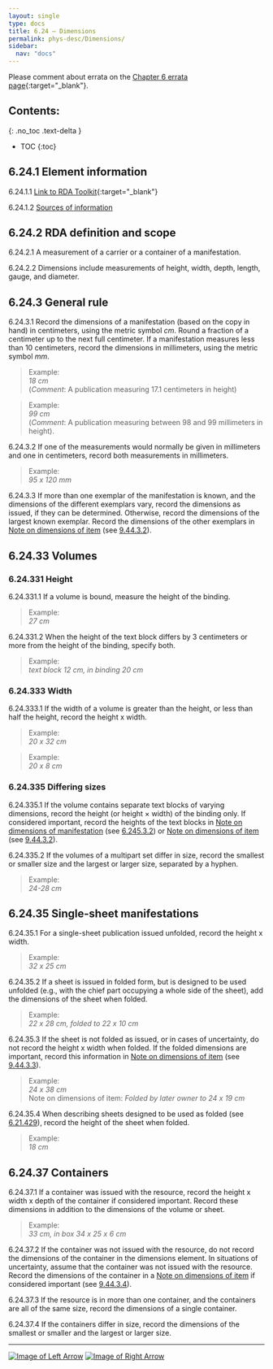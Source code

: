 ```yaml
---
layout: single
type: docs
title: 6.24 — Dimensions
permalink: phys-desc/Dimensions/
sidebar:
  nav: "docs"
---
```


Please comment about errata on the [Chapter 6 errata page](https://docs.google.com/document/d/1mb67GUCT1bbQjywyeTpbjpWDe5iymT3qJ7jeoof5Ra4/edit#heading=h.9rog9llflyft){:target="_blank"}.

## Contents:
{: .no_toc .text-delta }

- TOC
{:toc}

## 6.24.1 Element information

<a name="6.24.1.1">6.24.1.1</a> [Link to RDA Toolkit](https://beta.rdatoolkit.org/Content?externalId=en-US_ala-cc95f0fd-c059-334d-b240-c7379e396c7d){:target="_blank"}

<a name="6.24.1.2">6.24.1.2</a> [Sources of information](/DCRMR/phys-desc/#6011-sources-of-information) 

## 6.24.2 RDA definition and scope

<a name="6.24.2.1">6.24.2.1</a> A measurement of a carrier or a container of a manifestation.

<a name="6.24.2.2">6.24.2.2</a> Dimensions include measurements of height, width, depth, length, gauge, and diameter.

## 6.24.3 General rule

<a name="6.24.3.1">6.24.3.1</a> Record the dimensions of a manifestation (based on the copy in hand) in centimeters, using the metric symbol *cm*. Round a fraction of a centimeter up to the next full centimeter. If a manifestation measures less than 10 centimeters, record the dimensions in millimeters, using the metric symbol *mm*. 

>Example:  
> <CITE>18 cm</CITE>  
> (*Comment*: A publication measuring 17.1 centimeters in height)
 
>Example:  
> <CITE>99 cm</CITE>  
> (*Comment*: A publication measuring between 98 and 99 millimeters in height).

<a name="6.24.3.2">6.24.3.2</a> If one of the measurements would normally be given in millimeters and one in centimeters, record both measurements in millimeters.

>Example:  
> <CITE>95 x 120 mm</CITE>

<a name="6.24.3.3">6.24.3.3</a> If more than one exemplar of the manifestation is known, and the dimensions of the different exemplars vary, record the dimensions as issued, if they can be determined. Otherwise, record the dimensions of the largest known exemplar.  Record the dimensions of the other exemplars in [Note on dimensions of item](/DCRMR/additional-notes/Note-on-dimensions-of-item/) (see [9.44.3.2](/DCRMR/additional-notes/Note-on-dimensions-of-item/#9.44.3.2)).

## 6.24.33 Volumes

### 6.24.331 Height

<a name="6.24.331.1">6.24.331.1</a> If a volume is bound, measure the height of the binding. 

>Example:  
> <CITE>27 cm</CITE>

<a name="6.24.331.2">6.24.331.2</a> When the height of the text block differs by 3 centimeters or more from the height of the binding, specify both.

>Example:  
> <CITE>text block 12 cm, in binding 20 cm</CITE>

### 6.24.333 Width

<a name="6.24.333.1">6.24.333.1</a> If the width of a volume is greater than the height, or less than half the height, record the height x width. 

>Example:  
> <CITE>20 x 32 cm</CITE>

>Example:  
><CITE>20 x 8 cm</CITE>

### 6.24.335 Differing sizes

<a name="6.24.335.1">6.24.335.1</a> If the volume contains separate text blocks of varying dimensions, record the height (or height × width) of the binding only. If considered important, record the heights of the text blocks in [Note on dimensions of manifestation](/DCRMR/phys-desc/Note-on-dimensions-of-manifestation/) (see [6.245.3.2](/DCRMR/phys-desc/Note-on-dimensions-of-manifestation/#6.245.3.2)) or [Note on dimensions of item](/DCRMR/additional-notes/Note-on-dimensions-of-item/) (see [9.44.3.2](/DCRMR/additional-notes/Note-on-dimensions-of-item/#9.44.3.2)).

<a name="6.24.335.2">6.24.335.2</a> If the volumes of a multipart set differ in size, record the smallest or smaller size and the largest or larger size, separated by a hyphen.

>Example:  
><CITE>24-28 cm</CITE>

## 6.24.35 Single-sheet manifestations

<a name="6.24.35.1">6.24.35.1</a> For a single-sheet publication issued unfolded, record the height x width. 

>Example:  
><CITE>32 x 25 cm</CITE>

<a name="6.24.35.2">6.24.35.2</a> If a sheet is issued in folded form, but is designed to be used unfolded (e.g., with the chief part occupying a whole side of the sheet), add the dimensions of the sheet when folded.

>Example:  
><CITE>22 x 28 cm, folded to 22 x 10 cm</CITE>

<a name="6.24.35.3">6.24.35.3</a> If the sheet is not folded as issued, or in cases of uncertainty, do not record the height x width when folded. If the folded dimensions are important, record this information in [Note on dimensions of item](/DCRMR/additional-notes/Note-on-dimensions-of-item/) (see [9.44.3.3](/DCRMR/additional-notes/Note-on-dimensions-of-item/#9.44.3.3)).

>Example:  
><CITE>24 x 38 cm</CITE>  
> Note on dimensions of item: <CITE>Folded by later owner to 24 x 19 cm</CITE>

<a name="6.24.35.4">6.24.35.4</a> When describing sheets designed to be used as folded (see [6.21.429](/DCRMR/phys-desc/Extent-of-manifestation/#621429-single-sheet-manifestations)), record the height of the sheet when folded.

>Example:  
><CITE>18 cm</CITE>  

## 6.24.37 Containers

<a name="6.24.37.1">6.24.37.1</a> If a container was issued with the resource, record the height x width x depth of the container if considered important. Record these dimensions in addition to the dimensions of the volume or sheet.

>Example:  
><CITE>33 cm, in box 34 x 25 x 6 cm</CITE>

<a name="6.24.37.2">6.24.37.2</a> If the container was not issued with the resource, do not record the dimensions of the container in the dimensions element.  In situations of uncertainty, assume that the container was not issued with the resource. Record the dimensions of the container in a [Note on dimensions of item](/DCRMR/additional-notes/Note-on-dimensions-of-item/) if considered important (see [9.44.3.4](/DCRMR/additional-notes/Note-on-dimensions-of-item/#9.44.3.4)). 

<a name="6.24.37.3">6.24.37.3</a> If the resource is in more than one container, and the containers are all of the same size, record the dimensions of a single container.

<a name="6.24.37.4">6.24.37.4</a> If the containers differ in size, record the dimensions of the smallest or smaller and the largest or larger size.

---

[![Image of Left Arrow](https://rbms-bsc.github.io/DCRMR/assets/pictures/navigation/Arrow_Left.png "6.235 — Details of color content")](/DCRMR/phys-desc/Details-of-color-content/) [![Image of Right Arrow](https://rbms-bsc.github.io/DCRMR/assets/pictures/navigation/Arrow_Right.png "6.245 — Note on dimensions of manifestation")](/DCRMR/phys-desc/Note-on-dimensions-of-manifestation/)